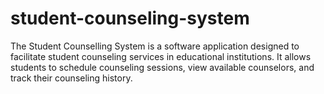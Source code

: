 # student-counseling-system
The Student Counselling System is a software application designed to facilitate student counseling services in educational institutions. It allows students to schedule counseling sessions, view available counselors, and track their counseling history. 
